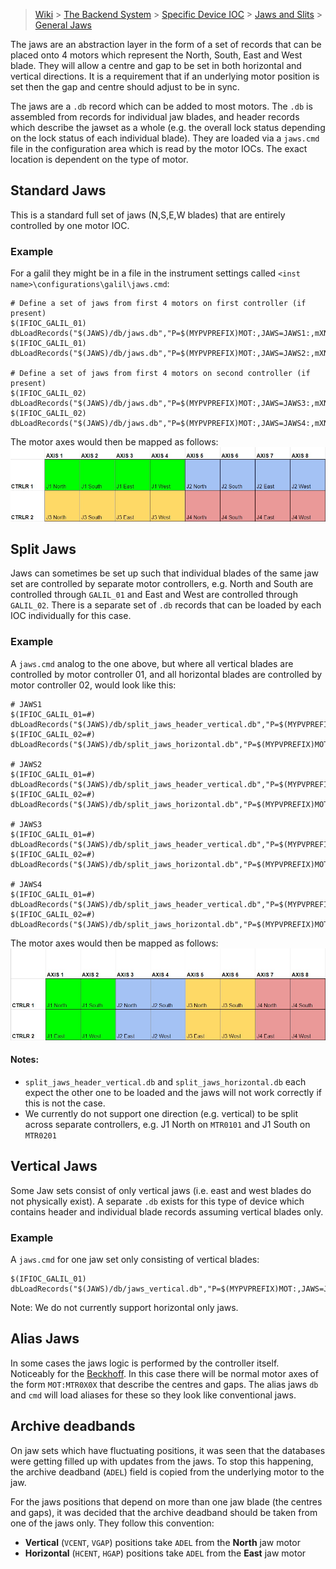 > [Wiki](Home) > [The Backend System](The-Backend-System) > [Specific Device IOC](Specific-Device-IOC) > [Jaws and Slits](Jaws-and-slits) > [General Jaws](Jaws)

The jaws are an abstraction layer in the form of a set of records that can be placed onto 4 motors which represent the North, South, East and West blade. They will allow a centre and gap to be set in both horizontal and vertical directions. It is a requirement that if an underlying motor position is set then the gap and centre should adjust to be in sync.

The jaws are a `.db` record which can be added to most motors. The `.db` is assembled from records for individual jaw blades, and header records which describe the jawset as a whole (e.g. the overall lock status depending on the lock status of each individual blade). They are loaded via a `jaws.cmd` file in the configuration area which is read by the motor IOCs. The exact location is dependent on the type of motor.

## Standard Jaws

This is a standard full set of jaws (N,S,E,W blades) that are entirely controlled by one motor IOC.

### Example

For a galil they might be in a file in the instrument settings called `<inst name>\configurations\galil\jaws.cmd`:

```
# Define a set of jaws from first 4 motors on first controller (if present)
$(IFIOC_GALIL_01) dbLoadRecords("$(JAWS)/db/jaws.db","P=$(MYPVPREFIX)MOT:,JAWS=JAWS1:,mXN=MTR0101,mXS=MTR0102,mXE=MTR0103,mXW=MTR0104")
$(IFIOC_GALIL_01) dbLoadRecords("$(JAWS)/db/jaws.db","P=$(MYPVPREFIX)MOT:,JAWS=JAWS2:,mXN=MTR0105,mXS=MTR0106,mXE=MTR0107,mXW=MTR0108")

# Define a set of jaws from first 4 motors on second controller (if present)
$(IFIOC_GALIL_02) dbLoadRecords("$(JAWS)/db/jaws.db","P=$(MYPVPREFIX)MOT:,JAWS=JAWS3:,mXN=MTR0201,mXS=MTR0202,mXE=MTR0203,mXW=MTR0204")
$(IFIOC_GALIL_02) dbLoadRecords("$(JAWS)/db/jaws.db","P=$(MYPVPREFIX)MOT:,JAWS=JAWS4:,mXN=MTR0205,mXS=MTR0206,mXE=MTR0207,mXW=MTR0208")
```

The motor axes would then be mapped as follows:
![Standard Jaws Setup](motors/standard_jaws.jpg)


## Split Jaws

Jaws can sometimes be set up such that individual blades of the same jaw set are controlled by separate motor controllers, e.g. North and South are controlled through `GALIL_01` and East and West are controlled through `GALIL_02`. There is a separate set of `.db` records that can be loaded by each IOC individually for this case. 

### Example

A `jaws.cmd` analog to the one above, but where all vertical blades are controlled by motor controller 01, and all horizontal blades are controlled by motor controller 02, would look like this:

```
# JAWS1
$(IFIOC_GALIL_01=#) dbLoadRecords("$(JAWS)/db/split_jaws_header_vertical.db","P=$(MYPVPREFIX)MOT:,JAWS=JAWS1:,mXN=MTR0101,mXS=MTR0102,mXE=MTR0201,mXW=MTR0202")
$(IFIOC_GALIL_02=#) dbLoadRecords("$(JAWS)/db/split_jaws_horizontal.db","P=$(MYPVPREFIX)MOT:,JAWS=JAWS1:,mXW=MTR0201,mXE=MTR0202")

# JAWS2
$(IFIOC_GALIL_01=#) dbLoadRecords("$(JAWS)/db/split_jaws_header_vertical.db","P=$(MYPVPREFIX)MOT:,JAWS=JAWS2:,mXN=MTR0103,mXS=MTR0104,mXE=MTR0203,mXW=MTR0204")
$(IFIOC_GALIL_02=#) dbLoadRecords("$(JAWS)/db/split_jaws_horizontal.db","P=$(MYPVPREFIX)MOT:,JAWS=JAWS2:,mXW=MTR0203,mXE=MTR0204")

# JAWS3
$(IFIOC_GALIL_01=#) dbLoadRecords("$(JAWS)/db/split_jaws_header_vertical.db","P=$(MYPVPREFIX)MOT:,JAWS=JAWS3:,mXN=MTR0105,mXS=MTR0106,mXE=MTR0205,mXW=MTR0206")
$(IFIOC_GALIL_02=#) dbLoadRecords("$(JAWS)/db/split_jaws_horizontal.db","P=$(MYPVPREFIX)MOT:,JAWS=JAWS3:,mXW=MTR0205,mXE=MTR0206")

# JAWS4
$(IFIOC_GALIL_01=#) dbLoadRecords("$(JAWS)/db/split_jaws_header_vertical.db","P=$(MYPVPREFIX)MOT:,JAWS=JAWS4:,mXN=MTR0107,mXS=MTR0108,mXE=MTR0207,mXW=MTR0208")
$(IFIOC_GALIL_02=#) dbLoadRecords("$(JAWS)/db/split_jaws_horizontal.db","P=$(MYPVPREFIX)MOT:,JAWS=JAWS4:,mXW=MTR0207,mXE=MTR0208")
```

The motor axes would then be mapped as follows:
![Split Jaws Setup](motors/split_jaws.jpg)

#### Notes:
- `split_jaws_header_vertical.db` and `split_jaws_horizontal.db` each expect the other one to be loaded and the jaws will not work correctly if this is not the case.
- We currently do not support one direction (e.g. vertical) to be split across separate controllers, e.g. J1 North on `MTR0101` and J1 South on `MTR0201`

## Vertical Jaws

Some Jaw sets consist of only vertical jaws (i.e. east and west blades do not physically exist). A separate `.db` exists for this type of device which contains header and individual blade records assuming vertical blades only.

### Example

A `jaws.cmd` for one jaw set only consisting of vertical blades:

```
$(IFIOC_GALIL_01) dbLoadRecords("$(JAWS)/db/jaws_vertical.db","P=$(MYPVPREFIX)MOT:,JAWS=JAWS1:,mXN=MTR0101,mXS=MTR0102")
```

Note: We do not currently support horizontal only jaws.

## Alias Jaws

In some cases the jaws logic is performed by the controller itself. Noticeably for the [Beckhoff](Beckhoff#building-and-simulating-the-code). In this case there will be normal motor axes of the form `MOT:MTR0X0X` that describe the centres and gaps. The alias jaws `db` and `cmd` will load aliases for these so they look like conventional jaws.

## Archive deadbands

On jaw sets which have fluctuating positions, it was seen that the databases were getting filled up with updates from the jaws. To stop this happening, the archive deadband (`ADEL`) field is copied from the underlying motor to the jaw.

For the jaws positions that depend on more than one jaw blade (the centres and gaps), it was decided that the archive deadband should be taken from one of the jaws only. They follow this convention:
 * **Vertical** (`VCENT`, `VGAP`) positions take `ADEL` from the **North** jaw motor
 * **Horizontal** (`HCENT`, `HGAP`) positions take `ADEL` from the **East** jaw motor